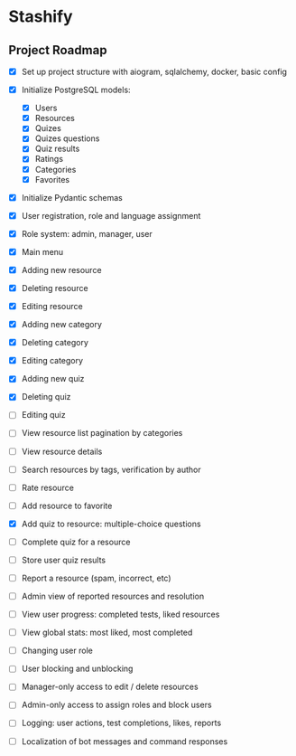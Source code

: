 # Stashify

## Project Roadmap

- [x] Set up project structure with aiogram, sqlalchemy, docker, basic config
- [x] Initialize PostgreSQL models: 
	- [x] Users
	- [x] Resources
	- [x] Quizes
	- [x] Quizes questions
	- [x] Quiz results
	- [x] Ratings
	- [x] Categories
	- [x] Favorites
- [x] Initialize Pydantic schemas

- [x] User registration, role and language assignment 
- [x] Role system: admin, manager, user 

- [x] Main menu
- [x] Adding new resource
- [x] Deleting resource
- [x] Editing resource
- [x] Adding new category
- [x] Deleting category
- [x] Editing category
- [x] Adding new quiz
- [x] Deleting quiz
- [ ] Editing quiz
- [ ] View resource list pagination by categories
- [ ] View resource details
- [ ] Search resources by tags, verification by author
- [ ] Rate resource
- [ ] Add resource to favorite

- [x] Add quiz to resource: multiple-choice questions
- [ ] Complete quiz for a resource
- [ ] Store user quiz results

- [ ] Report a resource (spam, incorrect, etc)
- [ ] Admin view of reported resources and resolution

- [ ] View user progress: completed tests, liked resources
- [ ] View global stats: most liked, most completed

- [ ] Changing user role
- [ ] User blocking and unblocking 

- [ ] Manager-only access to edit / delete resources
- [ ] Admin-only access to assign roles and block users

- [ ] Logging: user actions, test completions, likes, reports

- [ ] Localization of bot messages and command responses
